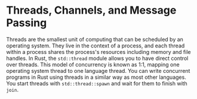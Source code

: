 # Threads, Channels, and Message Passing

Threads are the smallest unit of computing that can be scheduled by an operating system. They live in the context of a process, and each thread within a process shares the process's resources including memory and file handles. In Rust, the `std::thread` module allows you to have direct control over threads. This model of concurrency is known as 1:1, mapping one operating system thread to one language thread. You can write concurrent programs in Rust using threads in a similar way as most other languages. You start threads with `std::thread::spawn` and wait for them to finish with `join`.